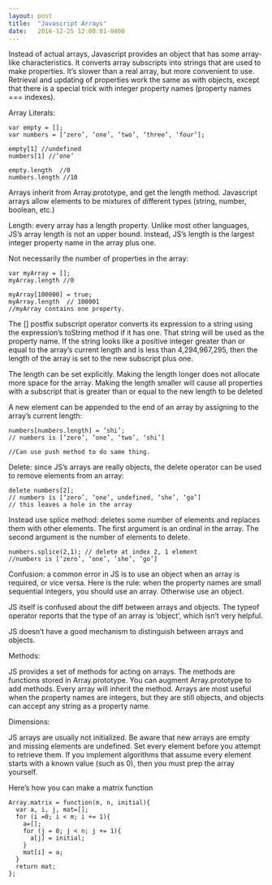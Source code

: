 ```yaml
---
layout: post
title:  "Javascript Arrays"
date:   2016-12-25 12:00:01-0400
---
```


Instead of actual arrays, Javascript provides an object that has some array-like characteristics. It converts array subscripts into strings that are used to make properties. It’s slower than a real array, but more convenient to use. Retrieval and updating of properties work the same as with objects, except that there is a special trick with integer property names (property names === indexes). 

Array Literals:

    var empty = [];
    var numbers = [‘zero’, ‘one’, ‘two’, ‘three’, ‘four’];

    empty[1] //undefined
    numbers[1] //‘one’

    empty.length  //0
    numbers.length //10

Arrays inherit from Array.prototype, and get the length method. Javascript arrays allow elements to be mixtures of different types (string, number, boolean, etc.)

Length: every array has a length property. Unlike most other languages, JS’s array length is not an upper bound. Instead, JS’s length is the largest integer property name in the array plus one. 

Not necessarily the number of properties in the array:
   
    var myArray = [];
    myArray.length //0

    myArray[100000] = true;
    myArray.length  // 100001
    //myArray contains one property.

The [] postfix subscript operator converts its expression to a string using the expression’s toString method if it has one. That string will be used as the property name. If the string looks like a positive integer greater than or equal to the array’s current length and is less than 4,294,967,295, then the length of the array is set to the new subscript plus one.

The length can be set explicitly. Making the length longer does not allocate more space for the array. Making the length smaller will cause all properties with a subscript that is greater than or equal to the new length to be deleted

A new element can be appended to the end of an array by assigning to the array’s current length: 

    numbers[numbers.length] = ‘shi’;
    // numbers is [‘zero’, ‘one’, ‘two’, ‘shi’]

    //Can use push method to do same thing.

Delete: since JS’s arrays are really objects, the delete operator can be used to remove elements from an array:

    delete numbers[2];
    // numbers is [‘zero’, ‘one’, undefined, ‘she’, ‘go’]
    // this leaves a hole in the array

Instead use splice method: deletes some number of elements and replaces them with other elements.
The first argument is an ordinal in the array. The second argument is the number of elements to delete.

    numbers.splice(2,1); // delete at index 2, 1 element
    //numbers is [‘zero’, ‘one’, ‘she’, ‘go’]

Confusion: a common error in JS is to use an object when an array is required, or vice versa. Here is the rule: when the property names are small sequential integers, you should use an array. Otherwise use an object.

JS itself is confused about the diff between arrays and objects. The typeof operator reports that the type of an array is ‘object’, which isn’t very helpful.

JS doesn’t have a good mechanism to distinguish between arrays and objects.

Methods:

JS provides a set of methods for acting on arrays. The methods are functions stored in Array.prototype.
You can augment Array.prototype to add methods. Every array will inherit the method. Arrays are most useful when the property names are integers, but they are still objects, and objects can accept any string as a property name.


Dimensions:

JS arrays are usually not initialized. Be aware that new arrays are empty and missing elements are undefined. Set every element before you attempt to retrieve them. If you implement algorithms that assume every element starts with a known value (such as 0), then you must prep the array yourself.

Here’s how you can make a matrix function

    Array.matrix = function(m, n, initial){
      var a, i, j, mat=[];
      for (i =0; i < m; i += 1){
        a=[];
        for (j = 0; j < n; j += 1){
          a[j] = initial;
        }
        mat[i] = a;
      }
      return mat;
    };

